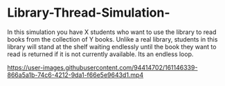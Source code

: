 # Library-Thread-Simulation-
In this simulation you have X students who want to use the library to read books from  the collection of Y books. Unlike a real library, students in this library will stand at the  shelf waiting endlessly until the book they want to read is returned if it is not currently  available. Its an endless loop.


https://user-images.githubusercontent.com/94414702/161146339-866a5a1b-74c6-4212-9da1-f66e5e9643d1.mp4

